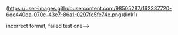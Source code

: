 (https://user-images.githubusercontent.com/98505287/162337720-6de440da-070c-43e7-86a1-0297fe5fe74e.png)(link1)

<!--> incorrect format, failed test one--> 
